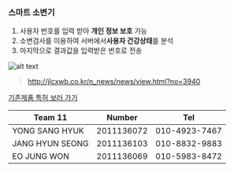 ### 스마트 소변기
1. 사용자 번호를 입력 받아 **개인 정보 보호** 가능
2. 소변검사를 이용하여 서버에서**사용자 건강상태**를 분석
3. 마지막으로 결과값을 입력받은 번호로 전송

![alt text](http://jlcxwb.co.kr/n_news/peg/1511/3068dc2c436a6a4db34ada85afb507aa_DCAE48hTldy8a7OUu4G7Uvc.JPG "Img")
>http://jlcxwb.co.kr/n_news/news/view.html?no=3940

[기존제품 특허 보러 가기](https://goo.gl/fWAi4i)

|     Team 11     |     Number    |      Tel      |
| --------------- | ------------- | ------------- |
| YONG SANG HYUK  |   2011136072  | 010-4923-7467 |
| JANG HYUN SEONG |   2011136103  | 010-8832-9883 |
| EO JUNG WON     |   2011136069  | 010-5983-8472 |
